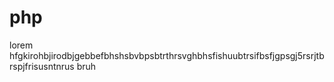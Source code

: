 # php
lorem
hfgkirohbjirodbjgebbefbhshsbvbpsbtrthrsvghbhsfishuubtrsifbsfjgpsgj5rsrjtbrspjfrisusntnrus
bruh
